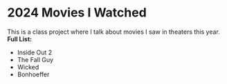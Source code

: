 # 2024 Movies I Watched

This is a class project where I talk about movies I saw in theaters this year.
__Full List:__
- Inside Out 2
- The Fall Guy
- Wicked
- Bonhoeffer